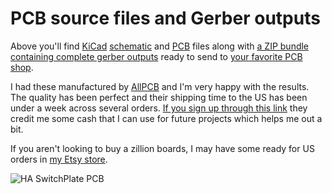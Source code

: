 # PCB source files and Gerber outputs

Above you'll find [KiCad](http://kicad-pcb.org/) [schematic](https://github.com/aderusha/HASwitchPlate/blob/master/PCB/HASwitchPlate.sch) and [PCB](https://github.com/aderusha/HASwitchPlate/blob/master/PCB/HASwitchPlate.kicad_pcb) files along with [a ZIP bundle containing complete gerber outputs](https://github.com/aderusha/HASwitchPlate/raw/master/PCB/HASwitchPlate.gerbers.zip) ready to send to [your favorite PCB shop](https://www.allpcb.com/?Mb_InviteId=34099).

I had these manufactured by [AllPCB](https://www.allpcb.com/?Mb_InviteId=34099) and I'm very happy with the results.  The quality has been perfect and their shipping time to the US has been under a week across several orders.  [If you sign up through this link](https://www.allpcb.com/?Mb_InviteId=34099)  they credit me some cash that I can use for future projects which helps me out a bit.

If you aren't looking to buy a zillion boards, I may have some ready for US orders in [my Etsy store](https://www.etsy.com/listing/1177721322/haspone-pcb).

![HA SwitchPlate PCB](https://github.com/aderusha/HASwitchPlate/blob/master/Documentation/Images/HASP_PCB_Front_and_Back.png?raw=true)
